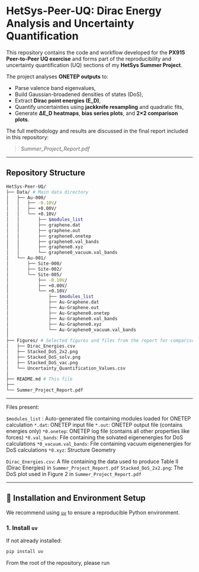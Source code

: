 # HetSys-Peer-UQ: Dirac Energy Analysis and Uncertainty Quantification

This repository contains the code and workflow developed for the **PX915 Peer-to-Peer UQ exercise** and forms part of the reproducibility and uncertainty quantification (UQ) sections of my **HetSys Summer Project**.  

The project analyses **ONETEP outputs** to:
- Parse valence band eigenvalues,
- Build Gaussian-broadened densities of states (DoS),
- Extract **Dirac point energies (E_D)**,
- Quantify uncertainties using **jackknife resampling** and quadratic fits,
- Generate **ΔE_D heatmaps**, **bias series plots**, and **2×2 comparison plots**.

The full methodology and results are discussed in the final report included in this repository:
> *Summer_Project_Report.pdf*

---

## Repository Structure

```bash
HetSys-Peer-UQ/
├── Data/ # Main data directory
│   ├── Au-000/
│   │   ├── -0.10V/
│   │   ├── +0.00V/
│   │   └── +0.10V/
│   │       ├── $modules_list
│   │       ├── graphene.dat
│   │       ├── graphene.out
│   │       ├── graphene0.onetep
│   │       ├── graphene0.val_bands
│   │       ├── graphene0.xyz
│   │       └── graphene0_vacuum.val_bands
│   └── Au-001/
│       ├── Site-000/
│       ├── Site-002/
│       └── Site-005/
│           ├── -0.10V/
│           ├── +0.00V/
│           └── +0.10V/
│               ├── $modules_list
│               ├── Au-Graphene.dat
│               ├── Au-Graphene.out
│               ├── Au-Graphene0.onetep
│               ├── Au-Graphene0.val_bands
│               ├── Au-Graphene0.xyz
│               └── Au-Graphene0_vacuum.val_bands
│
├── Figures/ # Selected figures and files from the report for comparison
│   ├── Dirac_Energies.csv
│   ├── Stacked_DoS_2x2.png
│   ├── Stacked_DoS_solv.png
│   ├── Stacked_DoS_vac.png
│   └── Uncertainty_Quantification_Values.csv
│
├── README.md # This file
├──
└── Summer_Project_Report.pdf
```
---
Files present:

`$modules_list` : Auto-generated file containing modules loaded for ONETEP calculation
`*.dat`: ONETEP input file
`*.out`: ONETEP output file (contains energies only)
`*0.onetep`: ONETEP log file (contains all other properties like forces)
`*0.val_bands`: File containing the solvated eigenenergies for DoS calculations
`*0_vacuum.val_bands`: File containing vacuum eigenenergies for DoS calculations
`*0.xyz`: Structure Geometry

`Dirac_Energies.csv`: A file containing the data used to produce Table II (Dirac Energies) in `Summer_Project_Report.pdf`
`Stacked_DoS_2x2.png`: The DoS plot used in Figure 2 in `Summer_Project_Report.pdf`


---

## 🔧 Installation and Environment Setup

We recommend using [`uv`](https://github.com/astral-sh/uv) to ensure a reproducible Python environment.

### 1. Install `uv`
If not already installed:
```bash
pip install uv
```

From the root of the repository, please run